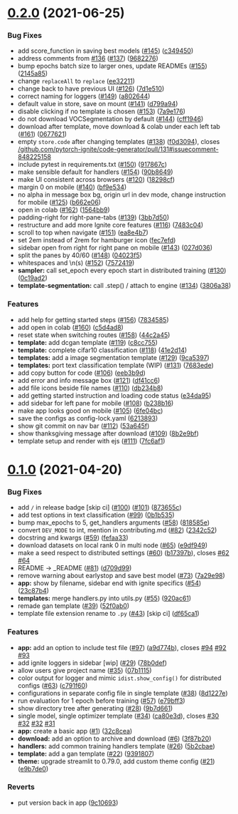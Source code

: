# [0.2.0](https://github.com/pytorch-ignite/code-generator/compare/v0.1.0...v0.2.0) (2021-06-25)

### Bug Fixes

- add score_function in saving best models ([#145](https://github.com/pytorch-ignite/code-generator/issues/145)) ([c349450](https://github.com/pytorch-ignite/code-generator/commit/c349450db8af7e03357d687b7d810c36221084e0))
- address comments from [#136](https://github.com/pytorch-ignite/code-generator/issues/136) ([#137](https://github.com/pytorch-ignite/code-generator/issues/137)) ([9682276](https://github.com/pytorch-ignite/code-generator/commit/96822767d0ba4595447d7de3a48b23ff93c5b447))
- bump epochs batch size to larger ones, update READMEs ([#155](https://github.com/pytorch-ignite/code-generator/issues/155)) ([2145a85](https://github.com/pytorch-ignite/code-generator/commit/2145a858ad5008da817d652a011e46487f016d29))
- change `replaceAll` to `replace` ([ee32211](https://github.com/pytorch-ignite/code-generator/commit/ee32211c4d6235eb984fc01a38f2ae721afb25db))
- change back to have previous UI ([#126](https://github.com/pytorch-ignite/code-generator/issues/126)) ([7d1e510](https://github.com/pytorch-ignite/code-generator/commit/7d1e51076d2f617c5efdec780838909b48a653b0))
- correct naming for loggers ([#149](https://github.com/pytorch-ignite/code-generator/issues/149)) ([a802644](https://github.com/pytorch-ignite/code-generator/commit/a802644402545a1c1f86fb3302686ac49e9e5bc3))
- default value in store, save on mount ([#141](https://github.com/pytorch-ignite/code-generator/issues/141)) ([d799a94](https://github.com/pytorch-ignite/code-generator/commit/d799a947df5a14768b4cc1c35fc26655d5b0b74d))
- disable clicking if no template is chosen ([#153](https://github.com/pytorch-ignite/code-generator/issues/153)) ([7a9e176](https://github.com/pytorch-ignite/code-generator/commit/7a9e176e83320bdd3042906aa45edfab16cb85a6))
- do not download VOCSegmentation by default ([#144](https://github.com/pytorch-ignite/code-generator/issues/144)) ([cff1946](https://github.com/pytorch-ignite/code-generator/commit/cff194697cba706a374a0365d7a1c5393d54e066))
- download after template, move download & colab under each left tab ([#161](https://github.com/pytorch-ignite/code-generator/issues/161)) ([0677621](https://github.com/pytorch-ignite/code-generator/commit/067762107ca6e34b794e154d26a757c545843bd3))
- empty `store.code` after changing templates ([#138](https://github.com/pytorch-ignite/code-generator/issues/138)) ([f0d3094](https://github.com/pytorch-ignite/code-generator/commit/f0d3094e65832640a13d8e34a41d8d51fc197b31)), closes [/github.com/pytorch-ignite/code-generator/pull/131#issuecomment-848225158](https://github.com//github.com/pytorch-ignite/code-generator/pull/131/issues/issuecomment-848225158)
- include pytest in requirements.txt ([#150](https://github.com/pytorch-ignite/code-generator/issues/150)) ([917867c](https://github.com/pytorch-ignite/code-generator/commit/917867c2a6aac0f4e23ac2b1b156a456b0cfa787))
- make sensible default for handlers ([#154](https://github.com/pytorch-ignite/code-generator/issues/154)) ([90b8649](https://github.com/pytorch-ignite/code-generator/commit/90b8649188e32ae8e3dd4bc6a5d0b23b96b57c45))
- make UI consistent across browsers ([#120](https://github.com/pytorch-ignite/code-generator/issues/120)) ([18298cf](https://github.com/pytorch-ignite/code-generator/commit/18298cf6ccdc7f000a1c35b9df973bf3d9de8082))
- margin 0 on mobile ([#140](https://github.com/pytorch-ignite/code-generator/issues/140)) ([bf9e534](https://github.com/pytorch-ignite/code-generator/commit/bf9e534bca2f75092559f0bf8af421a59d1f16c8))
- no alpha in message box bg, origin url in dev mode, change instruction for mobile ([#125](https://github.com/pytorch-ignite/code-generator/issues/125)) ([b662e06](https://github.com/pytorch-ignite/code-generator/commit/b662e06fa839b29eaefcd9c3e1f3ba5720eee394))
- open in colab ([#162](https://github.com/pytorch-ignite/code-generator/issues/162)) ([1564bb9](https://github.com/pytorch-ignite/code-generator/commit/1564bb99e1d5c5ff8afb3afe18dcddd2011aa5ce))
- padding-right for right-pane-tabs ([#139](https://github.com/pytorch-ignite/code-generator/issues/139)) ([3bb7d50](https://github.com/pytorch-ignite/code-generator/commit/3bb7d501c047d93962645c78c94fff6eb18c27ee))
- restructure and add more Ignite core features ([#116](https://github.com/pytorch-ignite/code-generator/issues/116)) ([7483c04](https://github.com/pytorch-ignite/code-generator/commit/7483c0483ee1fc9c4c59796562aa11308bb5a85d))
- scroll to top when navigate ([#151](https://github.com/pytorch-ignite/code-generator/issues/151)) ([ea8e4b7](https://github.com/pytorch-ignite/code-generator/commit/ea8e4b790a877bb4ad640fa3a72825d0dff3ef4b))
- set 2em instead of 2rem for hamburger icon ([fec7efd](https://github.com/pytorch-ignite/code-generator/commit/fec7efda2004b0b3c1e7e2552b393bce6de70140))
- sidebar open from right for right pane on mobile ([#143](https://github.com/pytorch-ignite/code-generator/issues/143)) ([027d036](https://github.com/pytorch-ignite/code-generator/commit/027d03653489d822550b9882b215cba43239c1f0))
- split the panes by 40/60 ([#148](https://github.com/pytorch-ignite/code-generator/issues/148)) ([04023f5](https://github.com/pytorch-ignite/code-generator/commit/04023f5a14de908ef921d3f18f54e1f724154d2f))
- whitespaces and \n(s) ([#152](https://github.com/pytorch-ignite/code-generator/issues/152)) ([7572419](https://github.com/pytorch-ignite/code-generator/commit/7572419f12fb44833a5320f67aa93fc9818bb9b5))
- **sampler:** call set_epoch every epoch start in distributed training ([#130](https://github.com/pytorch-ignite/code-generator/issues/130)) ([0c19ad2](https://github.com/pytorch-ignite/code-generator/commit/0c19ad2f6b98168bd31550ae8b635ca2401ca6cf))
- **template-segmentation:** call .step() / attach to engine ([#134](https://github.com/pytorch-ignite/code-generator/issues/134)) ([3806a38](https://github.com/pytorch-ignite/code-generator/commit/3806a380a526050673960b22ef3168de3fad03d4))

### Features

- add help for getting started steps ([#156](https://github.com/pytorch-ignite/code-generator/issues/156)) ([7834585](https://github.com/pytorch-ignite/code-generator/commit/78345853010f177c8bdf0e95c19ead55d4e3d6f7))
- add open in colab ([#160](https://github.com/pytorch-ignite/code-generator/issues/160)) ([c5d4ad8](https://github.com/pytorch-ignite/code-generator/commit/c5d4ad80719f1e183b0f0e42765ec5a03bdf9532))
- reset state when switching routes ([#158](https://github.com/pytorch-ignite/code-generator/issues/158)) ([44c2a45](https://github.com/pytorch-ignite/code-generator/commit/44c2a455291bfa979e277fd28ce183d51550a9b6))
- **template:** add dcgan template ([#119](https://github.com/pytorch-ignite/code-generator/issues/119)) ([c8cc755](https://github.com/pytorch-ignite/code-generator/commit/c8cc755a4c5be9a03a4d5801b9ec6d14186d5f1d))
- **template:** complete cifar10 classification ([#118](https://github.com/pytorch-ignite/code-generator/issues/118)) ([41e2d14](https://github.com/pytorch-ignite/code-generator/commit/41e2d14cf5b006b94fee0eb5a875e2ac7025ab60))
- **templates:** add a image segmentation template ([#129](https://github.com/pytorch-ignite/code-generator/issues/129)) ([9ca5397](https://github.com/pytorch-ignite/code-generator/commit/9ca5397c9fa1854117574ed91364fbdde51aa9d5))
- **templates:** port text classification template (WIP) ([#131](https://github.com/pytorch-ignite/code-generator/issues/131)) ([7683ede](https://github.com/pytorch-ignite/code-generator/commit/7683edeb37aae848543c0eb7870872619c986aca))
- add copy button for code ([#106](https://github.com/pytorch-ignite/code-generator/issues/106)) ([eeb3b9d](https://github.com/pytorch-ignite/code-generator/commit/eeb3b9da6c97e16c2db0b21d299cb3c12f953874))
- add error and info message box ([#121](https://github.com/pytorch-ignite/code-generator/issues/121)) ([df41cc6](https://github.com/pytorch-ignite/code-generator/commit/df41cc6e639bd748f7ae28d5b3fe764129775185))
- add file icons beside file names ([#110](https://github.com/pytorch-ignite/code-generator/issues/110)) ([db234b8](https://github.com/pytorch-ignite/code-generator/commit/db234b8f433432ace64ad22312c3bd5b52e75eff))
- add getting started instruction and loading code status ([e34da95](https://github.com/pytorch-ignite/code-generator/commit/e34da956f6aa4cd00e4752827bb0a3ca6c3c4f5a))
- add sidebar for left pane for mobile ([#108](https://github.com/pytorch-ignite/code-generator/issues/108)) ([b238b16](https://github.com/pytorch-ignite/code-generator/commit/b238b16f20fcc6145ea7c46bea1c6705eb3a7202))
- make app looks good on mobile ([#105](https://github.com/pytorch-ignite/code-generator/issues/105)) ([6fe04bc](https://github.com/pytorch-ignite/code-generator/commit/6fe04bc2e084e0f15dd86dfbac7ad0f2dce385e5))
- save the configs as config-lock.yaml ([6213893](https://github.com/pytorch-ignite/code-generator/commit/6213893a05aa61a1e1dcf98d6401c915b0ef094b))
- show git commit on nav bar ([#112](https://github.com/pytorch-ignite/code-generator/issues/112)) ([53a645f](https://github.com/pytorch-ignite/code-generator/commit/53a645fb6848314f042cfa01756aeb7136a9f7a8))
- show thanksgiving message after download ([#109](https://github.com/pytorch-ignite/code-generator/issues/109)) ([8b2e9bf](https://github.com/pytorch-ignite/code-generator/commit/8b2e9bfe55895ade1ad5c5ed5e2e6e0729dd5f04))
- template setup and render with ejs ([#111](https://github.com/pytorch-ignite/code-generator/issues/111)) ([7fc6af1](https://github.com/pytorch-ignite/code-generator/commit/7fc6af1f73ce71fdf5cd982cb322ffc996b38f14))

# [0.1.0](https://github.com/pytorch-ignite/code-generator/compare/32c8cea6dce8355764022af04b084cc597e1c5c9...v0.1.0) (2021-04-20)

### Bug Fixes

- add `/` in release badge [skip ci] ([#100](https://github.com/pytorch-ignite/code-generator/issues/100)) ([#101](https://github.com/pytorch-ignite/code-generator/issues/101)) ([873655c](https://github.com/pytorch-ignite/code-generator/commit/873655c2cc6d759ca50b7ea3b2d29c7dd55317f4))
- add test options in text classification ([#99](https://github.com/pytorch-ignite/code-generator/issues/99)) ([0b1b535](https://github.com/pytorch-ignite/code-generator/commit/0b1b5350db231a1b42cb694c8b014e5d5c02f15e))
- bump max_epochs to 5, get_handlers arguments ([#58](https://github.com/pytorch-ignite/code-generator/issues/58)) ([818585e](https://github.com/pytorch-ignite/code-generator/commit/818585e724b6dd2c05f6750a0ba9ffa4bded765c))
- convert `DEV_MODE` to int, mention in contributing.md ([#82](https://github.com/pytorch-ignite/code-generator/issues/82)) ([2342c52](https://github.com/pytorch-ignite/code-generator/commit/2342c52d6508f115bb6865a77ae322e2bfa5d1fd))
- docstring and kwargs ([#59](https://github.com/pytorch-ignite/code-generator/issues/59)) ([fefaa33](https://github.com/pytorch-ignite/code-generator/commit/fefaa33529c3e51557138864a18e6a13c4da0a95))
- download datasets on local rank 0 in multi node ([#65](https://github.com/pytorch-ignite/code-generator/issues/65)) ([e9df949](https://github.com/pytorch-ignite/code-generator/commit/e9df9497c676ad03168ba7acbaf55ab8d282445a))
- make a seed respect to distributed settings ([#60](https://github.com/pytorch-ignite/code-generator/issues/60)) ([b17397b](https://github.com/pytorch-ignite/code-generator/commit/b17397b0069cabdb97a0e08e3403ef2f9edd5130)), closes [#62](https://github.com/pytorch-ignite/code-generator/issues/62) [#64](https://github.com/pytorch-ignite/code-generator/issues/64)
- README -> \_README ([#81](https://github.com/pytorch-ignite/code-generator/issues/81)) ([d709d99](https://github.com/pytorch-ignite/code-generator/commit/d709d99f9474996739509bb16e352ed02baf748d))
- remove warning about earlystop and save best model ([#73](https://github.com/pytorch-ignite/code-generator/issues/73)) ([7a29e98](https://github.com/pytorch-ignite/code-generator/commit/7a29e98d8f4c2b6430279266373bd9bbeb8f18b9))
- **app:** show by filename, sidebar end with ignite specifics ([#54](https://github.com/pytorch-ignite/code-generator/issues/54)) ([23c87b4](https://github.com/pytorch-ignite/code-generator/commit/23c87b424f9fe846ff79a1b5da56dc22e1ef8e4f))
- **templates:** merge handlers.py into utils.py ([#55](https://github.com/pytorch-ignite/code-generator/issues/55)) ([920ac61](https://github.com/pytorch-ignite/code-generator/commit/920ac61c4af02ee112f805cc76f8781699a751ba))
- remade gan template ([#39](https://github.com/pytorch-ignite/code-generator/issues/39)) ([52f0ab0](https://github.com/pytorch-ignite/code-generator/commit/52f0ab0d81c18341ab1054ead96eb70127e6cd94))
- template file extension rename to `.py` ([#43](https://github.com/pytorch-ignite/code-generator/issues/43)) [skip ci] ([df65ca1](https://github.com/pytorch-ignite/code-generator/commit/df65ca18cdc98ded27e6c48364f602fb7d84ea20))

### Features

- **app:** add an option to include test file ([#97](https://github.com/pytorch-ignite/code-generator/issues/97)) ([a9d774b](https://github.com/pytorch-ignite/code-generator/commit/a9d774b24ea0043607f08e15facb25b20dbbd220)), closes [#94](https://github.com/pytorch-ignite/code-generator/issues/94) [#92](https://github.com/pytorch-ignite/code-generator/issues/92) [#93](https://github.com/pytorch-ignite/code-generator/issues/93)
- add ignite loggers in sidebar [wip] ([#29](https://github.com/pytorch-ignite/code-generator/issues/29)) ([78b0def](https://github.com/pytorch-ignite/code-generator/commit/78b0def0a375bc467318c7ad81f90a354f91a50b))
- allow users give project name ([#35](https://github.com/pytorch-ignite/code-generator/issues/35)) ([07b1115](https://github.com/pytorch-ignite/code-generator/commit/07b1115cc541b726839205089be0068d74355ce2))
- color output for logger and mimic `idist.show_config()` for distributed configs ([#63](https://github.com/pytorch-ignite/code-generator/issues/63)) ([c791f60](https://github.com/pytorch-ignite/code-generator/commit/c791f6021d4a47cc0ff56bbcdd43483da6716c2a))
- configurations in separate config file in single template ([#38](https://github.com/pytorch-ignite/code-generator/issues/38)) ([8d1227e](https://github.com/pytorch-ignite/code-generator/commit/8d1227e610c020d49e94b0ca30426659622d69a4))
- run evaluation for 1 epoch before training ([#57](https://github.com/pytorch-ignite/code-generator/issues/57)) ([e79bff3](https://github.com/pytorch-ignite/code-generator/commit/e79bff34da5678b14e20d17ab9ae64c3fdfcaff5))
- show directory tree after generating ([#28](https://github.com/pytorch-ignite/code-generator/issues/28)) ([9b7d661](https://github.com/pytorch-ignite/code-generator/commit/9b7d661b7c0c181543e117a337829c3930bae316))
- single model, single optimizer template ([#34](https://github.com/pytorch-ignite/code-generator/issues/34)) ([ca80e3d](https://github.com/pytorch-ignite/code-generator/commit/ca80e3d6bbdea8dd57897a91414b815d68c29862)), closes [#30](https://github.com/pytorch-ignite/code-generator/issues/30) [#32](https://github.com/pytorch-ignite/code-generator/issues/32) [#32](https://github.com/pytorch-ignite/code-generator/issues/32) [#31](https://github.com/pytorch-ignite/code-generator/issues/31)
- **app:** create a basic app ([#1](https://github.com/pytorch-ignite/code-generator/issues/1)) ([32c8cea](https://github.com/pytorch-ignite/code-generator/commit/32c8cea6dce8355764022af04b084cc597e1c5c9))
- **download:** add an option to archive and download ([#6](https://github.com/pytorch-ignite/code-generator/issues/6)) ([3f87b20](https://github.com/pytorch-ignite/code-generator/commit/3f87b201c06f1f74bb0e17bd71683fad97b6b7a1))
- **handlers:** add common training handlers template ([#26](https://github.com/pytorch-ignite/code-generator/issues/26)) ([5b2cbae](https://github.com/pytorch-ignite/code-generator/commit/5b2cbae9a15f3e15c7d4081e3ceebd048ea3bee2))
- **template:** add a gan template ([#22](https://github.com/pytorch-ignite/code-generator/issues/22)) ([9391807](https://github.com/pytorch-ignite/code-generator/commit/93918070ea4cfea8e7b80d27fd32bb5aef0ac6e3))
- **theme:** upgrade streamlit to 0.79.0, add custom theme config ([#21](https://github.com/pytorch-ignite/code-generator/issues/21)) ([e9b7de0](https://github.com/pytorch-ignite/code-generator/commit/e9b7de08589ebb2a98ca3c682e54dd81bda71a12))

### Reverts

- put version back in app ([9c10693](https://github.com/pytorch-ignite/code-generator/commit/9c10693c54cfcdce6f6f7cec0de4e3a7db492c94))
